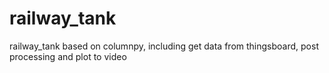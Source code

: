 # railway_tank
railway_tank based on columnpy, including get data from thingsboard, post processing and plot to video
